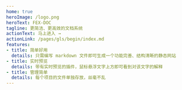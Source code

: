 ```yaml
---
home: true
heroImage: /logo.png
heroText: FEX-DOC
tagline: 更简洁、更高效的文档系统
actionText: 马上进入 →
actionLink: /pages/gls/begin/index.md
features:
- title: 简单好用
  details: 只需编写 markdown 文件即可生成一个功能完善、结构清晰的静态网站
- title: 实时预览
  details: 带有实时预览的插件，鼠标悬浮文字上方即可看到对该文字的解释
- title: 管理简单
  details: 每个项目的文件单独存放，丝毫不乱
---
```

<!-- 
<ClientOnly>
  <BottomData/>
</ClientOnly> -->
